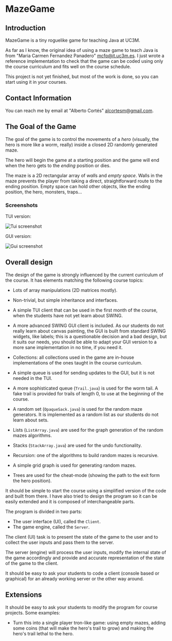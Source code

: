 # MazeGame

## Introduction

MazeGame is a tiny roguelike game for teaching Java at UC3M.

As far as I know, the original idea of using a maze game to teach Java is from
"Maria Carmen Fernandez Panadero" <mcfp@it.uc3m.es>. I just wrote a reference
implementation to check that the game can be coded using only the course
curriculum and fits well on the course schedule.

This project is not yet finished, but most of the work is done, so you can 
start using it in your courses.

## Contact Information

You can reach me by email at "Alberto Cortés" <alcortesm@gmail.com>.

## The Goal of the Game

The goal of the game is to control the movements of a *hero* (visually, the
hero is more like a worm, really) inside a closed 2D randomly generated maze.

The hero will begin the game at a starting position and the game will end
when the hero gets to the *ending* position or dies.

The maze is a 2D rectangular array of *wall*s and *empty space*. Walls in the
maze prevents the player from taking a direct, straightforward route to the
ending position. Empty space can hold other objects, like the ending position,
the hero, monsters, traps...

### Screenshots

TUI version:

![Tui screenshot](https://cloud.githubusercontent.com/assets/9169414/10363281/f415d84c-6db3-11e5-8c0a-174439c9840d.PNG)

GUI version:

![Gui screenshot](https://cloud.githubusercontent.com/assets/9169414/10363390/97d37124-6db4-11e5-8c42-9a0f68d3ff02.PNG)

## Overall design

The design of the game is strongly influenced by the current curriculum of the
course. It has elements matching the following course topics:

- Lots of array manipulations (2D matrices mostly).

- Non-trivial, but simple inheritance and interfaces.

- A simple TUI client that can be used in the first month of the course, when 
  the students have not yet learn about SWING.

- A more advanced SWING GUI client is included. As our students do not really
  learn about canvas painting, the GUI is built from standard SWING widgets,
  like labels; this is a questionable decision and a bad design, but it suits
  our needs, you should be able to adapt your GUI version to a more sane 
  implementation in no time, if you need it.  

- Collections: all collections used in the game are in-house implementations of 
  the ones taught in the course curriculum.

- A simple queue is used for sending updates to the GUI, but it is not needed
  in the TUI.

- A more sophisticated queue (`Trail.java`) is used for the worm tail. A fake 
  trail is provided for trails of length 0, to use at the beginning of the 
  course. 

- A random set (`OpaqueSack.java`) is used for the random maze generators. It 
  is implemented as a random list as our students do not learn about sets.

- Lists (`ListArray.java`) are used for the graph generation of the random 
  mazes algorithms.  

- Stacks (`StackArray.java`) are used for the undo functionality.

- Recursion: one of the algorithms to build random mazes is recursive.

- A simple grid graph is used for generating random mazes.

- Trees are used for the cheat-mode (showing the path to the exit form the hero 
  position).

It should be simple to start the course using a simplified version of the code
and built from there. I have also tried to design the program so it can be easily
extended and it is composed of interchangeable parts.

The program is divided in two parts:

- The user interface (UI), called the `Client`.
- The game engine, called the `Server`.

The client (UI) task is to present the state of the game to the user and to
collect the user inputs and pass them to the server.

The server (engine) will process the user inputs, modify the internal state of
the game accordingly and provide and accurate representation of the state of
the game to the client. 

It should be easy to ask your students to code a client (console based or
graphical) for an already working server or the other way around.

## Extensions

It should be easy to ask your students to modify the program for course 
projects. Some examples:

- Turn this into a single player tron-like game: using empty mazes, adding some 
  coins (that will make the hero's trail to grow) and making the hero's trail 
  lethal to the hero. 
